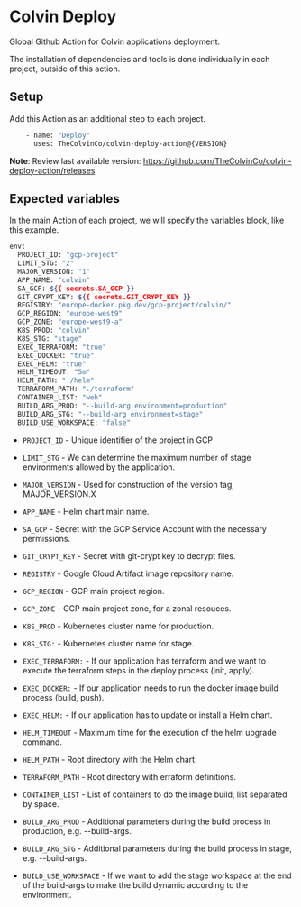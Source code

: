 # Colvin Deploy

Global Github Action for Colvin applications deployment.

The installation of dependencies and tools is done individually in each project, outside of this action.

## Setup

Add this Action as an additional step to each project.

```sh
    - name: "Deploy"
      uses: TheColvinCo/colvin-deploy-action@{VERSION}
```

**Note**: Review last available version: https://github.com/TheColvinCo/colvin-deploy-action/releases

## Expected variables

In the main Action of each project, we will specify the variables block, like this example.

```sh
env:
  PROJECT_ID: "gcp-project"
  LIMIT_STG: "2"
  MAJOR_VERSION: "1"
  APP_NAME: "colvin"
  SA_GCP: ${{ secrets.SA_GCP }}
  GIT_CRYPT_KEY: ${{ secrets.GIT_CRYPT_KEY }}
  REGISTRY: "europe-docker.pkg.dev/gcp-project/colvin/"
  GCP_REGION: "europe-west9"
  GCP_ZONE: "europe-west9-a"
  K8S_PROD: "colvin"
  K8S_STG: "stage"
  EXEC_TERRAFORM: "true"
  EXEC_DOCKER: "true"
  EXEC_HELM: "true"
  HELM_TIMEOUT: "5m"
  HELM_PATH: "./helm"
  TERRAFORM_PATH: "./terraform"
  CONTAINER_LIST: "web"
  BUILD_ARG_PROD: "--build-arg environment=production"
  BUILD_ARG_STG: "--build-arg environment=stage"
  BUILD_USE_WORKSPACE: "false"
```


- `PROJECT_ID` - Unique identifier of the project in GCP

- `LIMIT_STG` - We can determine the maximum number of stage environments allowed by the application.

- `MAJOR_VERSION` - Used for construction of the version tag, MAJOR_VERSION.X

- `APP_NAME` - Helm chart main name.

- `SA_GCP` - Secret with the GCP Service Account with the necessary permissions.

- `GIT_CRYPT_KEY` - Secret with git-crypt key to decrypt files.

- `REGISTRY` - Google Cloud Artifact image repository name.

- `GCP_REGION` - GCP main project region.

- `GCP_ZONE` - GCP main project zone, for a zonal resouces.

- `K8S_PROD` - Kubernetes cluster name for production.

- `K8S_STG:` - Kubernetes cluster name for stage.

- `EXEC_TERRAFORM:` - If our application has terraform and we want to execute the terraform steps in the deploy process (init, apply).

- `EXEC_DOCKER:` - If our application needs to run the docker image build process (build, push).

- `EXEC_HELM:` - If our application has to update or install a Helm chart.

- `HELM_TIMEOUT` - Maximum time for the execution of the helm upgrade command.

- `HELM_PATH` - Root directory with the Helm chart.

- `TERRAFORM_PATH` - Root directory with erraform definitions.

- `CONTAINER_LIST` - List of containers to do the image build, list separated by space.

- `BUILD_ARG_PROD` - Additional parameters during the build process in production, e.g. --build-args.

- `BUILD_ARG_STG` - Additional parameters during the build process in stage, e.g. --build-args.

- `BUILD_USE_WORKSPACE` - If we want to add the stage workspace at the end of the build-args to make the build dynamic according to the environment.

